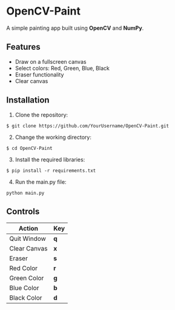 # OpenCV-Paint

A simple painting app built using **OpenCV** and **NumPy**.

## Features
- Draw on a fullscreen canvas
- Select colors: Red, Green, Blue, Black
- Eraser functionality
- Clear canvas

## Installation

1. Clone the repository:  
```
$ git clone https://github.com/YourUsername/OpenCV-Paint.git
```
2. Change the working directory: 
```
$ cd OpenCV-Paint
```
3. Install the required libraries: 
```
$ pip install -r requirements.txt
```
4. Run the main.py file: 
```
python main.py
```
   
## Controls

| Action        | Key |
|---------------|-----|
| Quit Window   | **q** |
| Clear Canvas  | **x** |
| Eraser        | **s** |
| Red Color     | **r** |
| Green Color   | **g** |
| Blue Color    | **b** |
| Black Color   | **d** |
